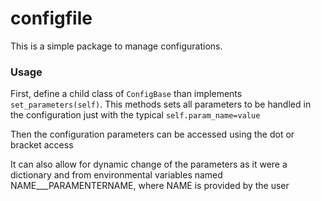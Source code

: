 # configfile

This is a simple package to manage configurations.


### Usage
First, define a child class of `ConfigBase` than implements `set_parameters(self)`.
This methods sets all parameters to be handled in the configuration just with the typical 
`self.param_name=value`

Then the configuration parameters can be accessed using the dot or bracket access

It can also allow for dynamic change of the parameters as it were a dictionary
and from environmental variables named NAME___PARAMENTERNAME, where NAME is provided
by the user